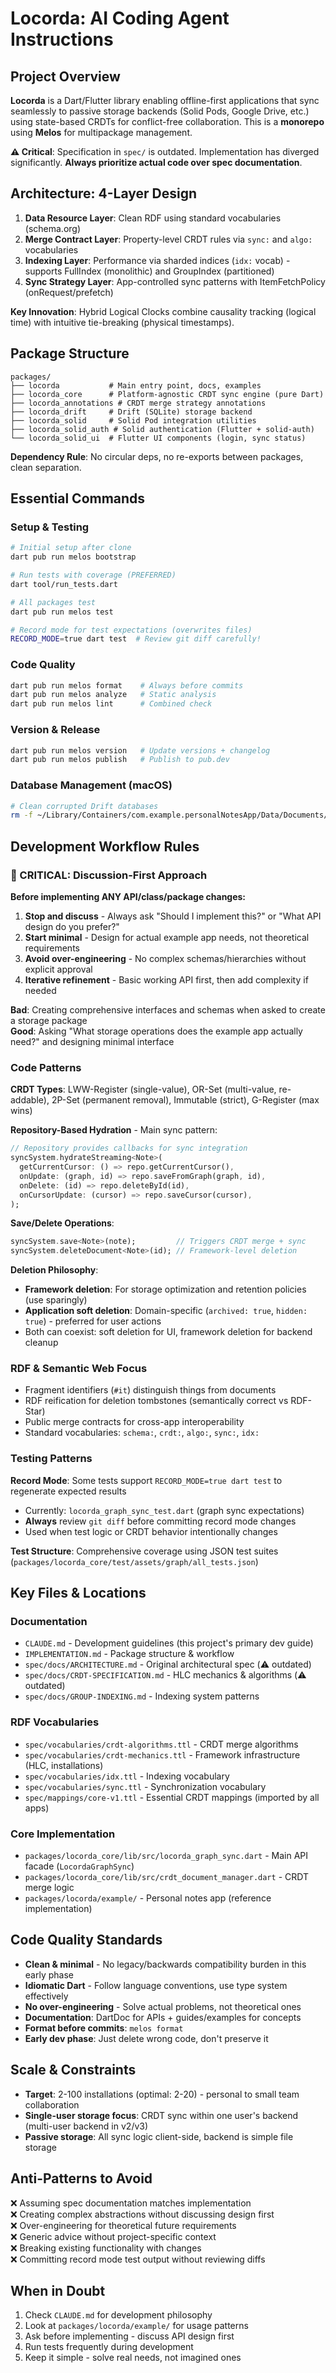 # Locorda: AI Coding Agent Instructions

## Project Overview

**Locorda** is a Dart/Flutter library enabling offline-first applications that sync seamlessly to passive storage backends (Solid Pods, Google Drive, etc.) using state-based CRDTs for conflict-free collaboration. This is a **monorepo** using **Melos** for multipackage management.

**⚠️ Critical**: Specification in `spec/` is outdated. Implementation has diverged significantly. **Always prioritize actual code over spec documentation**.

## Architecture: 4-Layer Design

1. **Data Resource Layer**: Clean RDF using standard vocabularies (schema.org)
2. **Merge Contract Layer**: Property-level CRDT rules via `sync:` and `algo:` vocabularies
3. **Indexing Layer**: Performance via sharded indices (`idx:` vocab) - supports FullIndex (monolithic) and GroupIndex (partitioned)
4. **Sync Strategy Layer**: App-controlled sync patterns with ItemFetchPolicy (onRequest/prefetch)

**Key Innovation**: Hybrid Logical Clocks combine causality tracking (logical time) with intuitive tie-breaking (physical timestamps).

## Package Structure

```
packages/
├── locorda           # Main entry point, docs, examples
├── locorda_core      # Platform-agnostic CRDT sync engine (pure Dart)
├── locorda_annotations # CRDT merge strategy annotations  
├── locorda_drift     # Drift (SQLite) storage backend
├── locorda_solid     # Solid Pod integration utilities
├── locorda_solid_auth # Solid authentication (Flutter + solid-auth)
└── locorda_solid_ui  # Flutter UI components (login, sync status)
```

**Dependency Rule**: No circular deps, no re-exports between packages, clean separation.

## Essential Commands

### Setup & Testing
```bash
# Initial setup after clone
dart pub run melos bootstrap

# Run tests with coverage (PREFERRED)
dart tool/run_tests.dart

# All packages test
dart pub run melos test

# Record mode for test expectations (overwrites files)
RECORD_MODE=true dart test  # Review git diff carefully!
```

### Code Quality
```bash
dart pub run melos format    # Always before commits
dart pub run melos analyze   # Static analysis
dart pub run melos lint      # Combined check
```

### Version & Release
```bash
dart pub run melos version   # Update versions + changelog
dart pub run melos publish   # Publish to pub.dev
```

### Database Management (macOS)
```bash
# Clean corrupted Drift databases
rm -f ~/Library/Containers/com.example.personalNotesApp/Data/Documents/*.sqlite*
```

## Development Workflow Rules

### 🚨 CRITICAL: Discussion-First Approach

**Before implementing ANY API/class/package changes:**
1. **Stop and discuss** - Always ask "Should I implement this?" or "What API design do you prefer?"
2. **Start minimal** - Design for actual example app needs, not theoretical requirements
3. **Avoid over-engineering** - No complex schemas/hierarchies without explicit approval
4. **Iterative refinement** - Basic working API first, then add complexity if needed

**Bad**: Creating comprehensive interfaces and schemas when asked to create a storage package  
**Good**: Asking "What storage operations does the example app actually need?" and designing minimal interface

### Code Patterns

**CRDT Types**: LWW-Register (single-value), OR-Set (multi-value, re-addable), 2P-Set (permanent removal), Immutable (strict), G-Register (max wins)

**Repository-Based Hydration** - Main sync pattern:
```dart
// Repository provides callbacks for sync integration
syncSystem.hydrateStreaming<Note>(
  getCurrentCursor: () => repo.getCurrentCursor(),
  onUpdate: (graph, id) => repo.saveFromGraph(graph, id),
  onDelete: (id) => repo.deleteById(id),
  onCursorUpdate: (cursor) => repo.saveCursor(cursor),
);
```

**Save/Delete Operations**:
```dart
syncSystem.save<Note>(note);         // Triggers CRDT merge + sync
syncSystem.deleteDocument<Note>(id); // Framework-level deletion
```

**Deletion Philosophy**:
- **Framework deletion**: For storage optimization and retention policies (use sparingly)
- **Application soft deletion**: Domain-specific (`archived: true`, `hidden: true`) - preferred for user actions
- Both can coexist: soft deletion for UI, framework deletion for backend cleanup

### RDF & Semantic Web Focus

- Fragment identifiers (`#it`) distinguish things from documents
- RDF reification for deletion tombstones (semantically correct vs RDF-Star)
- Public merge contracts for cross-app interoperability
- Standard vocabularies: `schema:`, `crdt:`, `algo:`, `sync:`, `idx:`

### Testing Patterns

**Record Mode**: Some tests support `RECORD_MODE=true dart test` to regenerate expected results
- Currently: `locorda_graph_sync_test.dart` (graph sync expectations)
- **Always** review `git diff` before committing record mode changes
- Used when test logic or CRDT behavior intentionally changes

**Test Structure**: Comprehensive coverage using JSON test suites (`packages/locorda_core/test/assets/graph/all_tests.json`)

## Key Files & Locations

### Documentation
- `CLAUDE.md` - Development guidelines (this project's primary dev guide)
- `IMPLEMENTATION.md` - Package structure & workflow
- `spec/docs/ARCHITECTURE.md` - Original architectural spec (⚠️ outdated)
- `spec/docs/CRDT-SPECIFICATION.md` - HLC mechanics & algorithms (⚠️ outdated)
- `spec/docs/GROUP-INDEXING.md` - Indexing system patterns

### RDF Vocabularies
- `spec/vocabularies/crdt-algorithms.ttl` - CRDT merge algorithms
- `spec/vocabularies/crdt-mechanics.ttl` - Framework infrastructure (HLC, installations)
- `spec/vocabularies/idx.ttl` - Indexing vocabulary
- `spec/vocabularies/sync.ttl` - Synchronization vocabulary
- `spec/mappings/core-v1.ttl` - Essential CRDT mappings (imported by all apps)

### Core Implementation
- `packages/locorda_core/lib/src/locorda_graph_sync.dart` - Main API facade (`LocordaGraphSync`)
- `packages/locorda_core/lib/src/crdt_document_manager.dart` - CRDT merge logic
- `packages/locorda/example/` - Personal notes app (reference implementation)

## Code Quality Standards

- **Clean & minimal** - No legacy/backwards compatibility burden in this early phase
- **Idiomatic Dart** - Follow language conventions, use type system effectively
- **No over-engineering** - Solve actual problems, not theoretical ones
- **Documentation**: DartDoc for APIs + guides/examples for concepts
- **Format before commits**: `melos format`
- **Early dev phase**: Just delete wrong code, don't preserve it

## Scale & Constraints

- **Target**: 2-100 installations (optimal: 2-20) - personal to small team collaboration
- **Single-user storage focus**: CRDT sync within one user's backend (multi-user backend in v2/v3)
- **Passive storage**: All sync logic client-side, backend is simple file storage

## Anti-Patterns to Avoid

❌ Assuming spec documentation matches implementation  
❌ Creating complex abstractions without discussing design first  
❌ Over-engineering for theoretical future requirements  
❌ Generic advice without project-specific context  
❌ Breaking existing functionality with changes  
❌ Committing record mode test output without reviewing diffs

## When in Doubt

1. Check `CLAUDE.md` for development philosophy
2. Look at `packages/locorda/example/` for usage patterns
3. Ask before implementing - discuss API design first
4. Run tests frequently during development
5. Keep it simple - solve real needs, not imagined ones
